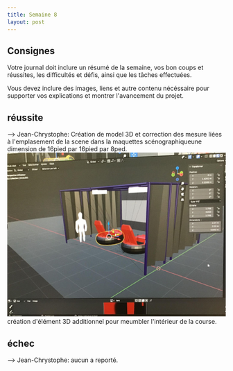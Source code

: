 ```yaml
---
title: Semaine 8
layout: post
---
```


## Consignes

Votre journal doit inclure un résumé de la semaine, vos bon coups et réussites, les difficultés et défis, ainsi que les tâches effectuées.

Vous devez inclure des images, liens et autre contenu nécéssaire pour supporter vos explications et montrer l'avancement du projet.

## réussite


--> Jean-Chrystophe: Création de model 3D et correction des mesure liées à l'emplasement de la scene dans la maquettes scénographiqueune dimension de 16pied par 16pied par 8ped. 
![maquettes scénographiques](../medias/scene3D.jpg)
création d'élément 3D additionnel pour meumbler l'intérieur de la course. 


## échec

--> Jean-Chrystophe: aucun a reporté. 
